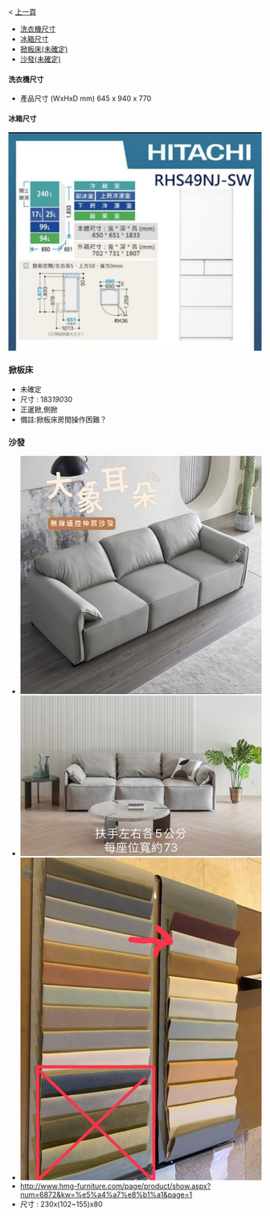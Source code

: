 < [上一頁](./index.html)


- [洗衣機尺寸](#洗衣機尺寸)
- [冰箱尺寸](#冰箱尺寸)
- [掀板床(未確定)](#掀板床)
- [沙發(未確定)](#沙發)

#### 洗衣機尺寸

* 產品尺寸 (WxHxD mm)	645 x 940 x 770

#### 冰箱尺寸

![](./src/ref_size.png) 


### 掀板床
* 未確定
* 尺寸 : 183*190*30
* 正暹掀,側掀
* 備註:掀板床房間操作困難？


### 沙發
* ![](./src/沙發.jpg) 
* ![](./src/沙發_2.jpeg) 
* ![](./src/沙發色卡.jpg) 
* http://www.hmg-furniture.com/page/product/show.aspx?num=6872&kw=%e5%a4%a7%e8%b1%a1&page=1
* 尺寸 : 230x(102~155)x80


